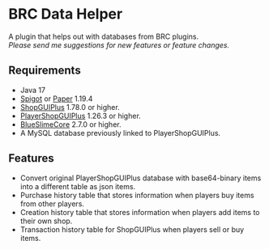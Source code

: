 # BRC Data Helper

A plugin that helps out with databases from BRC plugins.  
*Please send me suggestions for new features or feature changes.*

## Requirements

- Java 17
- [Spigot](https://www.spigotmc.org/) or [Paper](https://papermc.io/) 1.19.4
- [ShopGUIPlus](https://www.spigotmc.org/resources/6515/) 1.78.0 or higher.
- [PlayerShopGUIPlus](https://www.spigotmc.org/resources/37707/) 1.26.3 or higher.
- [BlueSlimeCore](https://www.spigotmc.org/resources/83189/) 2.7.0 or higher.
- A MySQL database previously linked to PlayerShopGUIPlus.

## Features

- Convert original PlayerShopGUIPlus database with base64-binary items into a different table as json items.
- Purchase history table that stores information when players buy items from other players.
- Creation history table that stores information when players add items to their own shop.
- Transaction history table for ShopGUIPlus when players sell or buy items.
